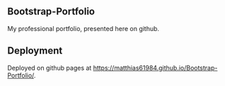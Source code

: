 ## Bootstrap-Portfolio

My professional portfolio, presented here on github.

## Deployment

Deployed on github pages at https://matthias61984.github.io/Bootstrap-Portfolio/.
